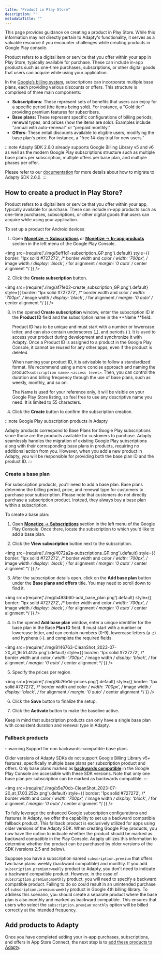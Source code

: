 ```yaml
---
title: "Product in Play Store"
description: ""
metadataTitle: ""
---
```


This page provides guidance on creating a product in Play Store. While this information may not directly pertain to Adapty's functionality, it serves as a valuable resource if you encounter challenges while creating products in Google Play console.

Product refers to a digital item or service that you offer within your app in Play Store, typically available for purchase. These can include in-app products such as one-time purchases, subscriptions, or other digital goods that users can acquire while using your application.

In the [Google’s billing system](https://developer.android.com/google/play/billing/compatibility), subscriptions can incorporate multiple base plans, each providing various discounts or offers. This structure is comprised of three main components:

- **Subscriptions:** These represent sets of benefits that users can enjoy for a specific period (the items being sold). For instance, a "Gold tier" providing premium features for subscribers.
- **Base plans:** These represent specific configurations of billing periods, renewal types, and prices (how the items are sold). Examples include "annual with auto-renewal" or "prepaid monthly."
- **Offers:** These entail discounts available to eligible users, modifying the base plan's price. For instance, a "free 14-day trial for new users."

:::note
Adapty SDK 2.6.0 already supports Google Billing Library v5 and v6 as well as the modern Google Play subscriptions structure such as multiple base plans per subscription, multiple offers per base plan, and multiple phases per offer.

Please refer to our [documentation](whats-new-in-adapty-sdk-20) for more details about how to migrate to Adapty SDK 2.6.0.
:::

## How to create a product in Play Store?

Product refers to a digital item or service that you offer within your app, typically available for purchase. These can include in-app products such as one-time purchases, subscriptions, or other digital goods that users can acquire while using your application.

To set up a product for Android devices:

1. Open [**Monetize** -> **Subscriptions**](https://console.cloud.google.com/iam-admin/serviceaccounts) or  [**Monetize** -> **In-app products**](https://console.cloud.google.com/iam-admin/serviceaccounts) section in the left menu of the Google Play Console.

   
<img
  src={require('./img/6eff1d1-subscription_GP.png').default}
  style={{
    border: '1px solid #727272', /* border width and color */
    width: '700px', /* image width */
    display: 'block', /* for alignment */
    margin: '0 auto' /* center alignment */
  }}
/>




2. Click the **Create subscription** button.

   
<img
  src={require('./img/af7fe02-create_subscription_GP.png').default}
  style={{
    border: '1px solid #727272', /* border width and color */
    width: '700px', /* image width */
    display: 'block', /* for alignment */
    margin: '0 auto' /* center alignment */
  }}
/>




3. In the opened **Create subscription** window, enter the subscription ID in the **Product ID** field and the subscription name in the **Name **field.

   Product ID has to be unique and must start with a number or lowercase letter, and can also contain underscores (\_), and periods (.). It is used to access your product during development and synchronize it with Adapty. Once a Product ID is assigned to a product in the Google Play Console, it cannot be reused for any other apps, even if the product is deleted.

   When naming your product ID, it is advisable to follow a standardized format. We recommend using a more concise approach and naming the product`<subscription name>.<access level>`. Then, you can control the duration and billing frequency through the use of base plans, such as weekly, monthly, and so on.

   The Name is used for your reference only, it will be visible on your Google Play Store listing, so feel free to use any descriptive name you need. It is limited to 55 characters. 

4. Click the **Create** button to confirm the subscription creation.

:::note
Google Play subscription products in Adapty

Adapty products correspond to Base Plans for Google Play subscriptions since those are the products available for customers to purchase. Adapty seamlessly handles the migration of existing Google Play subscriptions along with their corresponding base plans in products, requiring no additional action from you. However, when you add a new product in Adapty, you will be responsible for providing both the base plan ID and the product ID.
:::

### Create a base plan

For subscription products, you'll need to add a base plan. Base plans determine the billing period, price, and renewal type for customers to purchase your subscription. Please note that customers do not directly purchase a subscription product. Instead, they always buy a base plan within a subscription.

To create a base plan:

1. Open [**Monetize** -> **Subscriptions**](https://console.cloud.google.com/iam-admin/serviceaccounts) section in the left menu of the Google Play Console. Once there, locate the subscription to which you'd like to add a base plan.

2. Click the **View subscription** button next to the subscription.

   
<img
  src={require('./img/4072a2a-subscriptions_GP.png').default}
  style={{
    border: '1px solid #727272', /* border width and color */
    width: '700px', /* image width */
    display: 'block', /* for alignment */
    margin: '0 auto' /* center alignment */
  }}
/>




3. After the subscription details open. click on the **Add base plan** button under the **Base plans and offers** title. You may need to scroll down to find it.

   
<img
  src={require('./img/b493b60-add_base_plan.png').default}
  style={{
    border: '1px solid #727272', /* border width and color */
    width: '700px', /* image width */
    display: 'block', /* for alignment */
    margin: '0 auto' /* center alignment */
  }}
/>




4. In the opened **Add base plan** window, enter a unique identifier for the base plan in the Base **Plan ID** field. It must start with a number or lowercase letter, and can contain numbers (0-9), lowercase letters (a-z) and hyphens (-). and complete the required fields. 

   
<img
  src={require('./img/8146763-CleanShot_2023-07-20_at_16.51.412x.png').default}
  style={{
    border: '1px solid #727272', /* border width and color */
    width: '700px', /* image width */
    display: 'block', /* for alignment */
    margin: '0 auto' /* center alignment */
  }}
/>




5. Specify the prices per region.

   
<img
  src={require('./img/8b26e1d-prices.png').default}
  style={{
    border: '1px solid #727272', /* border width and color */
    width: '700px', /* image width */
    display: 'block', /* for alignment */
    margin: '0 auto' /* center alignment */
  }}
/>




6. Сlick the **Save** button to finalize the setup. 

7. Сlick the **Activate** button to make the baseline active.

Keep in mind that subscription products can only have a single base plan with consistent duration and renewal type in Adapty. 

### Fallback products

:::warning
Support for non backwards-compatible base plans

Older versions of Adapty SDKs do not support Google Billing Library v5+ features, specifically multiple base plans per subscription product and offers. Only base plans marked as **[backwards compatible](https://support.google.com/googleplay/android-developer/answer/12124625?hl=en#backwards_compatible)** in the Google Play Console are accessible with these SDK versions.  Note that only one base plan per subscription can be marked as backwards compatible.
:::


<img
  src={require('./img/b5e70cb-CleanShot_2023-07-20_at_17.03.252x.png').default}
  style={{
    border: '1px solid #727272', /* border width and color */
    width: '700px', /* image width */
    display: 'block', /* for alignment */
    margin: '0 auto' /* center alignment */
  }}
/>





To fully leverage the enhanced Google subscription configurations and features in Adapty, we offer the capability to set up a backward compatible fallback product. This fallback product is exclusively utilized for apps using older versions of the Adapty SDK. When creating Google Play products, you now have the option to indicate whether the product should be marked as backward compatible in the Play Console. Adapty utilizes this information to determine whether the product can be purchased by older versions of the SDK (versions 2.5 and below).

Suppose you have a subscription named `subscription.premium` that offers two base plans: weekly (backward compatible) and monthly. If you add `subscription.premium:weekly` product to Adapty, you don't need to indicate a backward compatible product. However, in the case of `subscription.premium:monthly` product, you will need to specify a backward compatible product. Failing to do so could result in an unintended purchase of `subscription.premium:weekly` product in Google 4th billing library. To address this scenario, you should create a separate product where the base plan is also monthly and marked as backward compatible. This ensures that users who select the `subscription.premium:monthly` option will be billed correctly at the intended frequency.

## Add products to Adapty

Once you have completed adding your in-app purchases, subscriptions, and offers in App Store Connect, the next step is to [add these products to Adapty](create-product).